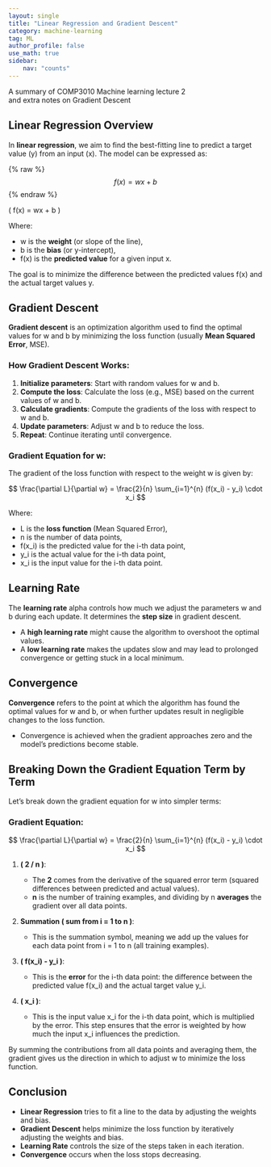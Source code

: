 ```yaml
---
layout: single
title: "Linear Regression and Gradient Descent"
category: machine-learning
tag: ML
author_profile: false
use_math: true
sidebar:
    nav: "counts"
---
```


A summary of COMP3010 Machine learning lecture 2 <br>
and extra notes on Gradient Descent

## Linear Regression Overview
In **linear regression**, we aim to find the best-fitting line to predict a target value (y) from an input (x). The model can be expressed as:

{% raw %}
$$
f(x) = wx + b
$$
{% endraw %}

\( f(x) = wx + b \)



Where:
- w is the **weight** (or slope of the line),
- b is the **bias** (or y-intercept),
- f(x) is the **predicted value** for a given input x.


The goal is to minimize the difference between the predicted values f(x) and the actual target values y.

## Gradient Descent
**Gradient descent** is an optimization algorithm used to find the optimal values for w and b by minimizing the loss function (usually **Mean Squared Error**, MSE).

### How Gradient Descent Works:
1. **Initialize parameters**: Start with random values for w and b.
2. **Compute the loss**: Calculate the loss (e.g., MSE) based on the current values of w and b.
3. **Calculate gradients**: Compute the gradients of the loss with respect to w and b.
4. **Update parameters**: Adjust w and b to reduce the loss.
5. **Repeat**: Continue iterating until convergence.

### Gradient Equation for w:
The gradient of the loss function with respect to the weight w is given by:

$$
\frac{\partial L}{\partial w} = \frac{2}{n} \sum_{i=1}^{n} (f(x_i) - y_i) \cdot x_i
$$

Where:
- L is the **loss function** (Mean Squared Error),
- n is the number of data points,
- f(x_i) is the predicted value for the i-th data point,
- y_i is the actual value for the i-th data point,
- x_i is the input value for the i-th data point.

## Learning Rate
The **learning rate** alpha controls how much we adjust the parameters w and b during each update. It determines the **step size** in gradient descent.

- A **high learning rate** might cause the algorithm to overshoot the optimal values.
- A **low learning rate** makes the updates slow and may lead to prolonged convergence or getting stuck in a local minimum.

## Convergence
**Convergence** refers to the point at which the algorithm has found the optimal values for w and b, or when further updates result in negligible changes to the loss function.

- Convergence is achieved when the gradient approaches zero and the model’s predictions become stable.

## Breaking Down the Gradient Equation Term by Term
Let’s break down the gradient equation for w into simpler terms:

### Gradient Equation:

$$
\frac{\partial L}{\partial w} = \frac{2}{n} \sum_{i=1}^{n} (f(x_i) - y_i) \cdot x_i
$$

1. **( 2 / n )**:
   - The **2** comes from the derivative of the squared error term (squared differences between predicted and actual values).
   - **n** is the number of training examples, and dividing by n **averages** the gradient over all data points.

2. **Summation ( sum from i = 1 to n )**:
   - This is the summation symbol, meaning we add up the values for each data point from i = 1 to n (all training examples).

3. **( f(x_i) - y_i )**:
   - This is the **error** for the i-th data point: the difference between the predicted value f(x_i) and the actual target value y_i.

4. **( x_i )**:
   - This is the input value x_i for the i-th data point, which is multiplied by the error. This step ensures that the error is weighted by how much the input x_i influences the prediction.

By summing the contributions from all data points and averaging them, the gradient gives us the direction in which to adjust w to minimize the loss function.

## Conclusion
- **Linear Regression** tries to fit a line to the data by adjusting the weights and bias.
- **Gradient Descent** helps minimize the loss function by iteratively adjusting the weights and bias.
- **Learning Rate** controls the size of the steps taken in each iteration.
- **Convergence** occurs when the loss stops decreasing.

